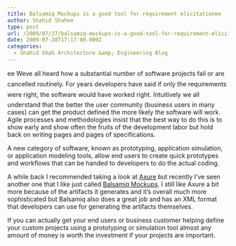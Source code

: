 ```yaml
---
title: Balsamiq Mockups is a good tool for requirement elicitationee
author: Shahid Shahee
type: post
url: /2009/07/27/balsamiq-mockups-is-a-good-tool-for-requirement-elicitationee/
date: 2009-07-28T17:17:00.000Z
categories:
  - Shahid Shah Architecture &amp; Engineering Blog
---
```

ee Weve all heard how a substantial number of software projects fail or are cancelled routinely. For years developers have said if only the requirements were right, the software would have worked right. Intuitively we all understand that the better the user community (business users in many cases) can get the product defined the more likely the software will work. Agile processes and methodologies insist that the best way to do this is to show early and show often the fruits of the development labor but hold back on writing pages and pages of specifications. 

A new category of software, known as prototyping, application simulation, or application modeling tools, allow end users to create quick prototypes and workflows that can be handed to developers to do the actual coding. 

A while back I recommended taking a look at [Axure](http://www.axure.com/) but recently I&#8217;ve seen another one that I like just called [Balsamiq Mockups](http://www.balsamiq.com/products/mockups). I still like Axure a bit more because of the artifacts it generates and it&#8217;s overall much more sophisticated but Balsamiq also does a great job and has an XML format that developers can use for generating the artifacts themselves.

If you can actually get your end users or business customer helping define your custom projects using a prototyping or simulation tool almost any amount of money is worth the investment if your projects are important.
